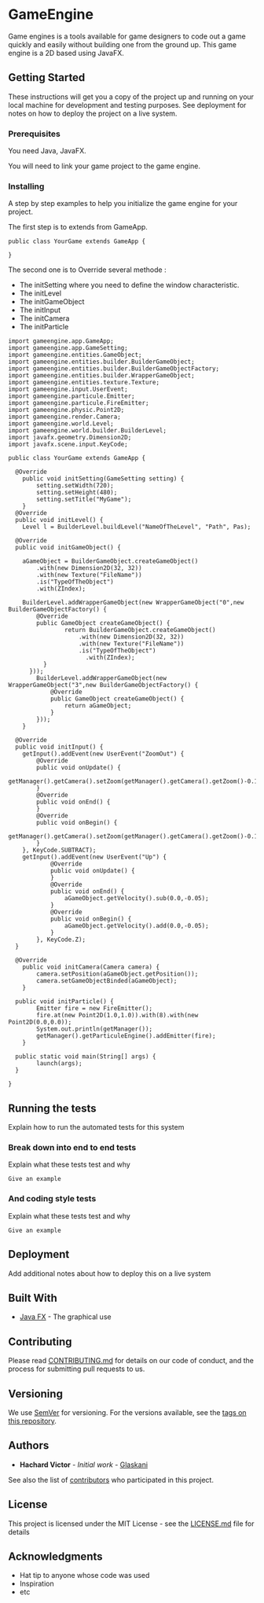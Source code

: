 # GameEngine

Game engines is a tools available for game designers to code out a game quickly and easily without building one from the ground up. This game engine is a 2D based using JavaFX.

## Getting Started

These instructions will get you a copy of the project up and running on your local machine for development and testing purposes. See deployment for notes on how to deploy the project on a live system.

### Prerequisites

You need Java, JavaFX.

You will need to link your game project to the game engine.

### Installing

A step by step examples to help you initialize the game engine for your project.

The first step is to extends from GameApp.

```
public class YourGame extends GameApp {

}
```

The second one is to Override several methode :

- The initSetting where you need to define the window characteristic.
- The initLevel
- The initGameObject
- The initInput
- The initCamera
- The initParticle

```
import gameengine.app.GameApp;
import gameengine.app.GameSetting;
import gameengine.entities.GameObject;
import gameengine.entities.builder.BuilderGameObject;
import gameengine.entities.builder.BuilderGameObjectFactory;
import gameengine.entities.builder.WrapperGameObject;
import gameengine.entities.texture.Texture;
import gameengine.input.UserEvent;
import gameengine.particule.Emitter;
import gameengine.particule.FireEmitter;
import gameengine.physic.Point2D;
import gameengine.render.Camera;
import gameengine.world.Level;
import gameengine.world.builder.BuilderLevel;
import javafx.geometry.Dimension2D;
import javafx.scene.input.KeyCode;

public class YourGame extends GameApp {

  @Override
	public void initSetting(GameSetting setting) {
		setting.setWidth(720);
		setting.setHeight(480);
		setting.setTitle("MyGame");
	}
  @Override
  public void initLevel() {
    Level l = BuilderLevel.buildLevel("NameOfTheLevel", "Path", Pas);

  @Override
  public void initGameObject() {

    aGameObject = BuilderGameObject.createGameObject()
        .with(new Dimension2D(32, 32))
        .with(new Texture("FileName"))
        .is("TypeOfTheObject")
        .with(ZIndex);

  	BuilderLevel.addWrapperGameObject(new WrapperGameObject("0",new BuilderGameObjectFactory() {
  		@Override
  		public GameObject createGameObject() {
    			return BuilderGameObject.createGameObject()
  					.with(new Dimension2D(32, 32))
  					.with(new Texture("FileName"))
  					.is("TypeOfTheObject")
					  .with(ZIndex);
		  }
	  }));
		BuilderLevel.addWrapperGameObject(new WrapperGameObject("3",new BuilderGameObjectFactory() {
			@Override
			public GameObject createGameObject() {
  				return aGameObject;
			}
		}));
	}

  @Override
  public void initInput() {
  	getInput().addEvent(new UserEvent("ZoomOut") {
  		@Override
  		public void onUpdate() {
  			getManager().getCamera().setZoom(getManager().getCamera().getZoom()-0.1);
  		}
  		@Override
  		public void onEnd() {
  		}
  		@Override
  		public void onBegin() {
  			getManager().getCamera().setZoom(getManager().getCamera().getZoom()-0.1);
  		}
  	}, KeyCode.SUBTRACT);
    getInput().addEvent(new UserEvent("Up") {
			@Override
			public void onUpdate() {
			}
			@Override
			public void onEnd() {
				aGameObject.getVelocity().sub(0.0,-0.05);
			}
			@Override
			public void onBegin() {
				aGameObject.getVelocity().add(0.0,-0.05);
			}
		}, KeyCode.Z);
  }

  @Override
	public void initCamera(Camera camera) {
		camera.setPosition(aGameObject.getPosition());
		camera.setGameObjectBinded(aGameObject);
	}

  public void initParticle() {
		Emitter fire = new FireEmitter();
		fire.at(new Point2D(1.0,1.0)).with(8).with(new Point2D(0.0,0.0));
		System.out.println(getManager());
		getManager().getParticuleEngine().addEmitter(fire);
	}

  public static void main(String[] args) {
  		launch(args);
  }

}
```

## Running the tests

Explain how to run the automated tests for this system

### Break down into end to end tests

Explain what these tests test and why

```
Give an example
```

### And coding style tests

Explain what these tests test and why

```
Give an example
```

## Deployment

Add additional notes about how to deploy this on a live system

## Built With

* [Java FX](https://wiki.openjdk.java.net/display/OpenJFX/Main) - The graphical use

## Contributing

Please read [CONTRIBUTING.md](https://gist.github.com/PurpleBooth/b24679402957c63ec426) for details on our code of conduct, and the process for submitting pull requests to us.

## Versioning

We use [SemVer](http://semver.org/) for versioning. For the versions available, see the [tags on this repository](https://github.com/your/project/tags).

## Authors

* **Hachard Victor** - *Initial work* - [Glaskani](https://github.com/Glaskani)

See also the list of [contributors](https://github.com/your/project/contributors) who participated in this project.

## License

This project is licensed under the MIT License - see the [LICENSE.md](LICENSE.md) file for details

## Acknowledgments

* Hat tip to anyone whose code was used
* Inspiration
* etc

